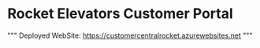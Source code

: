 # Rocket Elevators Customer Portal

"""
Deployed WebSite:
https://customercentralrocket.azurewebsites.net
"""

